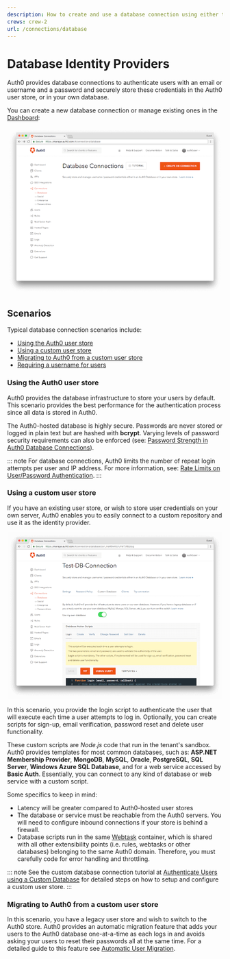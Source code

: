 ```yaml
---
description: How to create and use a database connection using either the Auth0 user store or a custom database connection.
crews: crew-2
url: /connections/database
---
```


# Database Identity Providers

Auth0 provides database connections to authenticate users with an email or username and a password and securely store these credentials in the Auth0 user store, or in your own database.

You can create a new database connection or manage existing ones in the [Dashboard](${manage_url}/#/connections/database):

![](/media/articles/connections/database/database-connections.png)

## Scenarios

Typical database connection scenarios include:

* [Using the Auth0 user store](#using-the-auth0-user-store)
* [Using a custom user store](#using-a-custom-user-store)
* [Migrating to Auth0 from a custom user store](#migrating-to-auth0-from-a-custom-user-store)
* [Requiring a username for users](/connections/database/require-username)

### Using the Auth0 user store

Auth0 provides the database infrastructure to store your users by default. This scenario provides the best performance for the authentication process since all data is stored in Auth0.

The Auth0-hosted database is highly secure. Passwords are never stored or logged in plain text but are hashed with **bcrypt**. Varying levels of password security requirements can also be enforced (see: [Password Strength in Auth0 Database Connections](/password-strength)).

::: note
For database connections, Auth0 limits the number of repeat login attempts per user and IP address. For more information, see: [Rate Limits on User/Password Authentication](/connections/database/rate-limits).
:::

### Using a custom user store

If you have an existing user store, or wish to store user credentials on your own server, Auth0 enables you to easily connect to a custom repository and use it as the identity provider.

![](/media/articles/connections/database/custom-database.png)

In this scenario, you provide the login script to authenticate the user that will execute each time a user attempts to log in. Optionally, you can create scripts for sign-up, email verification, password reset and delete user functionality.

These custom scripts are *Node.js* code that run in the tenant's sandbox. Auth0 provides templates for most common databases, such as: **ASP.NET Membership Provider**, **MongoDB**, **MySQL**, **Oracle**, **PostgreSQL**, **SQL Server**, **Windows Azure SQL Database**, and for a web service accessed by **Basic Auth**. Essentially, you can connect to any kind of database or web service with a custom script.

Some specifics to keep in mind:

* Latency will be greater compared to Auth0-hosted user stores
* The database or service must be reachable from the Auth0 servers. You will need to configure inbound connections if your store is behind a firewall.
* Database scripts run in the same [Webtask](https://webtask.io) container, which is shared with all other extensibility points (i.e. rules, webtasks or other databases) belonging to the same Auth0 domain. Therefore, you must carefully code for error handling and throttling.

::: note
See the custom database connection tutorial at [Authenticate Users using a Custom Database](/connections/database/mysql) for detailed steps on how to setup and configure a custom user store.
:::

### Migrating to Auth0 from a custom user store

In this scenario, you have a legacy user store and wish to switch to the Auth0 store. Auth0 provides an automatic migration feature that adds your users to the Auth0 database one-at-a-time as each logs in and avoids asking your users to reset their passwords all at the same time. For a detailed guide to this feature see [Automatic User Migration](/users/migrations/automatic).
